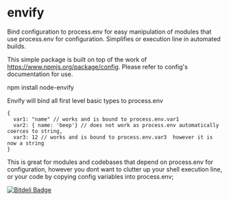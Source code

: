 envify
======

Bind configuration to process.env for easy manipulation of modules that use process.env for configuration. Simplifies or execution line in automated builds.


This simple package is built on top of the work of https://www.npmjs.org/package/config.
Please refer to config's documentation for use.

npm install node-envify

Envify will bind all first level basic types to process.env

    {
      var1: "name" // works and is bound to process.env.var1
      var2: { name: 'beep'} // does not work as process.env automatically coerces to string,
      var3: 12 // works and is bound to process.env.var3  however it is now a string
    }

This is great for modules and codebases that depend on process.env for configuration, however you dont want to clutter up
your shell execution line, or your code by copying config variables into process.env;




[![Bitdeli Badge](https://d2weczhvl823v0.cloudfront.net/miketheprogrammer/envify/trend.png)](https://bitdeli.com/free "Bitdeli Badge")

